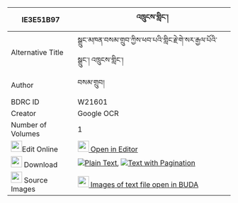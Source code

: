 |IE3E51B97|འཁྲུངས་གླིང་། 
| --- | --- 
|Alternative Title |སྒྲུང་མཁན་བསམ་གྲུབ་ཀྱིས་ཕབ་པའི་གླིང་རྗེ་གེ་སར་རྒྱལ་པོའི་སྒྲུང་། འཁྲུངས་གླིང་།
|Author| བསམ་གྲུབ།
|BDRC ID | W21601
|Creator | Google OCR
|Number of Volumes| 1
|<img width="25" src="https://img.icons8.com/color/25/000000/edit-property.png">Edit Online| [<img width="25" src="https://avatars.githubusercontent.com/u/45091458?s=200&v=4"> Open in Editor](http://editor.openpecha.org/IE3E51B97)
|<img width="25" src="https://img.icons8.com/fluent/48/000000/download-2.png"/>  Download | [![](https://img.icons8.com/color/20/000000/txt.png)Plain Text](https://github.com/Openpecha/IE3E51B97/releases/download/v1/trung_ling_plain_IE3E51B97.zip), [![](https://img.icons8.com/color/20/000000/txt.png)Text with Pagination](https://github.com/Openpecha/IE3E51B97/releases/download/v1/trung_ling_pages_IE3E51B97.zip)
|<img width="25" src="https://img.icons8.com/plasticine/100/000000/pictures-folder.png"/>  Source Images | [<img width="25" src="https://library.bdrc.io/icons/BUDA-small.svg"> Images of text file open in BUDA](https://library.bdrc.io/show/bdr:W21601)